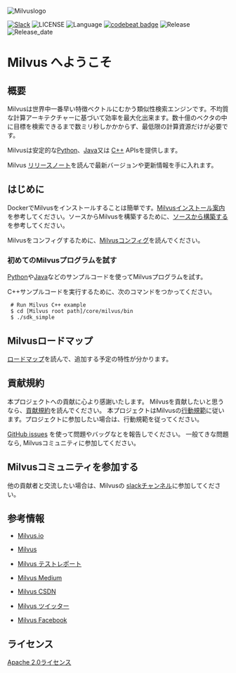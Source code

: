 ![Milvuslogo](https://github.com/milvus-io/docs/blob/master/assets/milvus_logo.png)


[![Slack](https://img.shields.io/badge/Join-Slack-orange)](https://join.slack.com/t/milvusio/shared_invite/enQtNzY1OTQ0NDI3NjMzLWNmYmM1NmNjOTQ5MGI5NDhhYmRhMGU5M2NhNzhhMDMzY2MzNDdlYjM5ODQ5MmE3ODFlYzU3YjJkNmVlNDQ2ZTk)
![LICENSE](https://img.shields.io/badge/license-Apache--2.0-brightgreen)
![Language](https://img.shields.io/badge/language-C%2B%2B-blue)
[![codebeat badge](https://codebeat.co/badges/e030a4f6-b126-4475-a938-4723d54ec3a7?style=plastic)](https://codebeat.co/projects/github-com-jinhai-cn-milvus-master)
![Release](https://img.shields.io/badge/release-v0.5.3-yellowgreen)
![Release_date](https://img.shields.io/badge/release%20date-November-yellowgreen)


# Milvus へようこそ

## 概要

Milvusは世界中一番早い特徴ベクトルにむかう類似性検索エンジンです。不均質な計算アーキテクチャーに基づいて効率を最大化出来ます。数十億のベクタの中に目標を検索できるまで数ミリ秒しかかからず、最低限の計算資源だけが必要です。

Milvusは安定的な[Python](https://github.com/milvus-io/pymilvus)、[Java](https://github.com/milvus-io/milvus-sdk-java)又は [C++](https://github.com/milvus-io/milvus/tree/master/core/src/sdk) APIsを提供します。

Milvus [リリースノート](https://milvus.io/docs/en/release/v0.5.3/)を読んで最新バージョンや更新情報を手に入れます。


## はじめに

DockerでMilvusをインストールすることは簡単です。[Milvusインストール案内](https://milvus.io/docs/en/userguide/install_milvus/) を参考してください。ソースからMilvusを構築するために、[ソースから構築する](install.md)を参考してください。

Milvusをコンフィグするために、[Milvusコンフィグ](https://github.com/milvus-io/docs/blob/master/reference/milvus_config.md)を読んでください。

### 初めてのMilvusプログラムを試す

[Python](https://www.milvus.io/docs/en/userguide/example_code/)や[Java](https://github.com/milvus-io/milvus-sdk-java/tree/master/examples)などのサンプルコードを使ってMilvusプログラムを試す。

C++サンプルコードを実行するために、次のコマンドをつかってください。

```shell
 # Run Milvus C++ example
 $ cd [Milvus root path]/core/milvus/bin
 $ ./sdk_simple
```

## Milvusロードマップ

[ロードマップ](https://milvus.io/docs/en/roadmap/)を読んで、追加する予定の特性が分かります。

## 貢献規約

本プロジェクトへの貢献に心より感謝いたします。 Milvusを貢献したいと思うなら、[貢献規約](CONTRIBUTING.md)を読んでください。 本プロジェクトはMilvusの[行動規範](CODE_OF_CONDUCT.md)に従います。プロジェクトに参加したい場合は、行動規範を従ってください。

[GitHub issues](https://github.com/milvus-io/milvus/issues) を使って問題やバッグなとを報告しでください。 一般てきな問題なら, Milvusコミュニティに参加してください。

## Milvusコミュニティを参加する

他の貢献者と交流したい場合は、Milvusの [slackチャンネル](https://join.slack.com/t/milvusio/shared_invite/enQtNzY1OTQ0NDI3NjMzLWNmYmM1NmNjOTQ5MGI5NDhhYmRhMGU5M2NhNzhhMDMzY2MzNDdlYjM5ODQ5MmE3ODFlYzU3YjJkNmVlNDQ2ZTk)に参加してください。


## 参考情報

- [Milvus.io](https://www.milvus.io)

- [Milvus](https://github.com/milvus-io/bootcamp)

- [Milvus テストレポート](https://github.com/milvus-io/milvus/tree/master/docs)

- [Milvus Medium](https://medium.com/@milvusio)

- [Milvus CSDN](https://zilliz.blog.csdn.net/)

- [Milvus ツイッター](https://twitter.com/milvusio)

- [Milvus Facebook](https://www.facebook.com/io.milvus.5)


## ライセンス

[Apache 2.0ライセンス](LICENSE)
